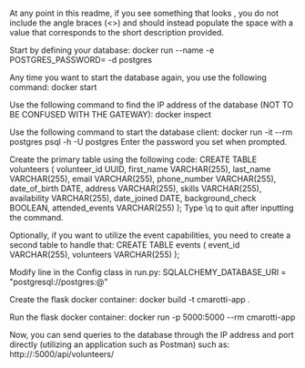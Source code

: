 At any point in this readme, if you see something that looks <like this>, you do not include the angle braces (<>) and should instead populate the space with a value that corresponds to the short description provided.

Start by defining your database:
	docker run --name <server name> -e POSTGRES_PASSWORD=<your password> -d postgres

Any time you want to start the database again, you use the following command: 
	docker start <server name>

Use the following command to find the IP address of the database (NOT TO BE CONFUSED WITH THE GATEWAY):
	docker inspect <server name>

Use the following command to start the database client:
	docker run -it --rm postgres psql -h <IP address of database> -U postgres
Enter the password you set when prompted.

Create the primary table using the following code:
	CREATE TABLE volunteers (
				volunteer_id UUID,
				first_name VARCHAR(255),
				last_name VARCHAR(255),
				email VARCHAR(255),
				phone_number VARCHAR(255),
				date_of_birth DATE,
				address VARCHAR(255),
				skills VARCHAR(255),
				availability VARCHAR(255),
				date_joined DATE,
				background_check BOOLEAN,
				attended_events VARCHAR(255)
				);
Type \q to quit after inputting the command.

Optionally, if you want to utilize the event capabilities, you need to create a second table to handle that:
	CREATE TABLE events (
				event_id VARCHAR(255),
				volunteers VARCHAR(255)
				);

Modify line in the Config class in run.py:
	SQLALCHEMY_DATABASE_URI = "postgresql://postgres:<your password>@<IP address of database>"

Create the flask docker container:
	docker build -t cmarotti-app .

Run the flask docker container:
	docker run -p 5000:5000 --rm cmarotti-app

Now, you can send queries to the database through the IP address and port directly (utilizing an application such as Postman) such as:
	http://<IP address of database>:5000/api/volunteers/
